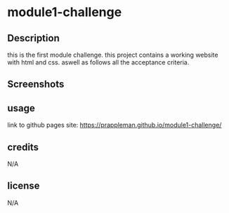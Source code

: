 # module1-challenge
## Description
this is the first module challenge. this project contains a working website with html and css. aswell as follows all the acceptance criteria.
## Screenshots

## usage
link to github pages site: https://prappleman.github.io/module1-challenge/
## credits
N/A
## license
N/A
